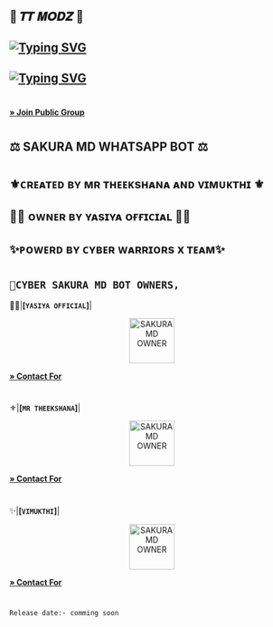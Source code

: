 ## 🍃 𝑻𝑻 𝑴𝑶𝑫𝒁 🍃

## [![Typing SVG](https://readme-typing-svg.herokuapp.com?font=Rockstar-ExtraBold&color=17202A&lines=🍃+I+Aᴍ+Tᴛ+Mᴏᴅꜱ+🍃;🍃+Mʀ+.+Tʜᴇᴇᴋꜱʜᴀɴᴀ)](https://git.io/typing-svg)


 
## [![Typing SVG](https://readme-typing-svg.herokuapp.com?font=Rockstar-ExtraBold&color=F33A6A&lines=𝐖𝐞𝐥𝐜𝐨𝐦𝐞+𝐓𝐨:+𝑻𝑻+𝑴𝑶𝑫𝒛+-+𝑴𝒓+.+𝑻𝑻;ɴᴀᴍᴇ+:+ᴍʀ+.+ᴛʜᴇᴇᴋꜱʜᴀɴᴀ)](https://git.io/typing-svg)

#
**[» Join Public Group](https://chat.whatsapp.com/H2vrVlXv9eQJVPaGVaGc7m)**
#
# 
## ⚖️ SAKURA MD WHATSAPP BOT ⚖️ 
#
## ⚜️ᴄʀᴇᴀᴛᴇᴅ ʙʏ ᴍʀ ᴛʜᴇᴇᴋsʜᴀɴᴀ ᴀɴᴅ ᴠɪᴍᴜᴋᴛʜɪ ⚜️

## 🤹‍♂️ ᴏᴡɴᴇʀ ʙʏ ʏᴀsɪʏᴀ ᴏғғɪᴄɪᴀʟ 🤹‍♂️

## ✨ᴘᴏᴡᴇʀᴅ ʙʏ ᴄʏʙᴇʀ ᴡᴀʀʀɪᴏʀs x ᴛᴇᴀᴍ✨
#
 #
## **`💃CYBER SAKURA MD BOT OWNERS,`**

🤹‍♂️|**[`YASIYA OFFICIAL`]**|

 <p align="center">  
 <a href="https://telegra.ph/file/7921de8c4717071534dbf.jpg">
    <img alt="SAKURA MD OWNER" height="80" src="https://telegra.ph/file/7921de8c4717071534dbf.jpg">

**[» Contact For](https://wa.me/+94761588453)**
#
 #
⚜️|**[`MR THEEKSHANA`]**|

 <p align="center">  
 <a href="https://telegra.ph/file/f477e530b93d866c664b1.jpg">
    <img alt="SAKURA MD OWNER" height="80" src="https://telegra.ph/file/f477e530b93d866c664b1.jpg">

**[» Contact For](https://wa.me/+94718392160)**
#
 #
✨|**[`VIMUKTHI`]**|

 <p align="center">  
 <a href="https://telegra.ph/file/c47ffa7cfe36ecad99e8c.jpg">
    <img alt="SAKURA MD OWNER" height="80" src="https://telegra.ph/file/c47ffa7cfe36ecad99e8c.jpg">

**[» Contact For](https://wa.me/+94719735716)**
#
 #
  #
`Release date:- comming soon`
